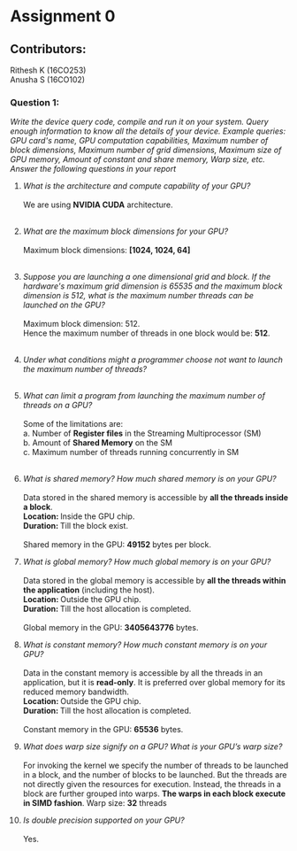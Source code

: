 # Assignment 0
## Contributors:
Rithesh K (16CO253) <br>
Anusha S (16CO102)

### Question 1:
<i>Write the device query code, compile and run it on your system. Query enough information to know all the details of
your device. Example queries: GPU card's name, GPU computation capabilities, Maximum number of block dimensions,
Maximum number of grid dimensions, Maximum size of GPU memory, Amount of constant and share memory, Warp
size, etc. Answer the following questions in your report</i><br>
1. <i>What is the architecture and compute capability of your GPU?</i><br><br>
  We are using <b>NVIDIA CUDA</b> architecture. <br><br>
2. <i>What are the maximum block dimensions for your GPU?</i><br><br>
  Maximum block dimensions: <b>[1024, 1024, 64]</b><br><br>
3. <i>Suppose you are launching a one dimensional grid and block. If the hardware's maximum grid dimension is 
65535 and the maximum block dimension is 512, what is the maximum number threads can be launched on the GPU?</i><br><br>
  Maximum block dimension: 512.<br>
  Hence the maximum number of threads in one block would be: <b>512</b>.<br><br>
4. <i>Under what conditions might a programmer choose not want to launch the maximum number of threads?</i><br><br>
  
5. <i>What can limit a program from launching the maximum number of threads on a GPU?</i><br><br>
  Some of the limitations are:<br>
  a. Number of <b>Register files</b> in the Streaming Multiprocessor (SM)<br>
  b. Amount of <b>Shared Memory</b> on the SM<br>
  c. Maximum number of threads running concurrently in SM<br><br>
  
6. <i>What is shared memory? How much shared memory is on your GPU?</i><br><br>
  Data stored in the shared memory is accessible by <b>all the threads inside a block</b>.<br>
  <b>Location: </b>Inside the GPU chip.<br>
  <b>Duration: </b>Till the block exist.<br><br>
  Shared memory in the GPU: <b>49152</b> bytes per block.

7. <i>What is global memory? How much global memory is on your GPU?</i><br><br>
  Data stored in the global memory is accessible by <b>all the threads within the application</b> (including the host).<br>
  <b>Location: </b>Outside the GPU chip.<br>
  <b>Duration: </b>Till the host allocation is completed.<br><br>
  Global memory in the GPU: <b>3405643776</b> bytes.

8. <i>What is constant memory? How much constant memory is on your GPU?</i><br><br>
  Data in the constant memory is accessible by all the threads in an application, but it is <b>read-only</b>. It is preferred over global memory for its reduced memory bandwidth.<br>
  <b>Location: </b>Outside the GPU chip.<br>
  <b>Duration: </b>Till the host allocation is completed.<br><br>
  Constant memory in the GPU: <b>65536</b> bytes.

9. <i>What does warp size signify on a GPU? What is your GPU’s warp size?</i><br><br>
  For invoking the kernel we specify the number of threads to be launched in a block, and the number of blocks to be launched. But the threads are not directly given the resources for execution. Instead, the threads in a block are further grouped into warps. <b>The warps in each block execute in SIMD fashion</b>.
  Warp size: <b>32</b> threads
  
10. <i>Is double precision supported on your GPU?</i><br><br>
  Yes.
